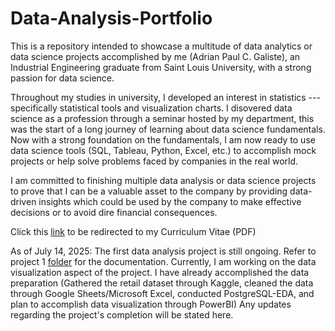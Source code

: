 # Data-Analysis-Portfolio
This is a repository intended to showcase a multitude of data analytics or data science projects accomplished by me (Adrian Paul C. Galiste), an Industrial Engineering graduate from Saint Louis University, with a strong passion for data science.

Throughout my studies in university, I developed an interest in statistics --- specifically statistical tools and visualization charts. I disovered data science as a profession through a seminar hosted by my department, this was the start of a long journey of learning about data science fundamentals. Now with a strong foundation on the fundamentals, I am now ready to use data science tools (SQL, Tableau, Python, Excel, etc.) to accomplish mock projects or help solve problems faced by companies in the real world. 

I am committed to finishing multiple data analysis or data science projects to prove that I can be a valuable asset to the company by providing data-driven insights which could be used by the company to make effective decisions or to avoid dire financial consequences. 

Click this [link](assets.GALISTE_RESUME.pdf) to be redirected to my Curriculum Vitae (PDF)

As of July 14, 2025:
The first data analysis project is still ongoing. Refer to project 1 [folder](project-1(Retail)) for the documentation. Currently, I am working on the data visualization aspect of the project. I have already accomplished the data preparation (Gathered the retail dataset through Kaggle, cleaned the data through Google Sheets/Microsoft Excel, conducted PostgreSQL-EDA, and plan to accomplish data visualization through PowerBI) Any updates regarding the project's completion will be stated here. 
